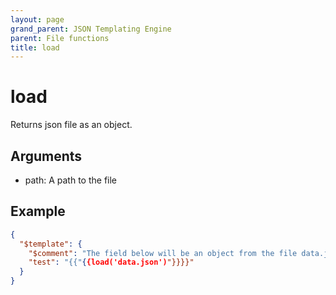 ```yaml
---
layout: page
grand_parent: JSON Templating Engine
parent: File functions
title: load
---
```


# load

Returns json file as an object.

## Arguments

 - path: A path to the file

## Example

```json
{
  "$template": {
    "$comment": "The field below will be an object from the file data.json",
    "test": "{{"{{load('data.json')"}}}}"
  }
}
```
